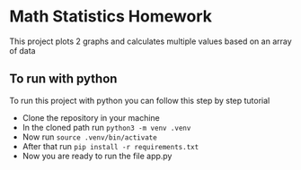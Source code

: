 # Math Statistics Homework
This project plots 2 graphs and calculates multiple values based on an array of data

## To run with python
To run this project with python you can follow this step by step tutorial
- Clone the repository in your machine
- In the cloned path run `python3 -m venv .venv`
- Now run `source .venv/bin/activate`
- After that run `pip install -r requirements.txt`
- Now you are ready to run the file app.py
